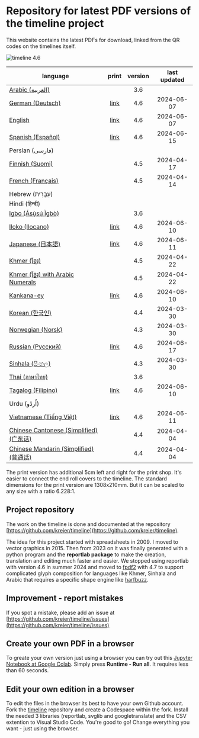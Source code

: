 # Repository for latest PDF versions of the timeline project

This website contains the latest PDFs for download, linked from the QR codes on the timelines itself.

![timeline 4.6](https://raw.githubusercontent.com/kreier/timeline/main/docs/timeline20240516_4.6.png)

| language                                                                | print | version | last updated |
|-------------------------------------------------------------------------|:-----:|:-------:|:------------:|
| [Arabic (العربية)](https://timeline24.github.io/timeline_ar.pdf)           |        |   3.6   |              |
| [German (Deutsch)](https://timeline24.github.io/timeline_de.pdf)        | [link](https://timeline24.github.io/timeline_de_print.pdf)  |   4.6   |  2024-06-07  |
| [English](https://timeline24.github.io/timeline_en.pdf)                 | [link](https://timeline24.github.io/timeline_en_print.pdf)  |   4.6   |  2024-06-07  |
| [Spanish (Español)](https://timeline24.github.io/timeline_es.pdf)       | [link](https://timeline24.github.io/timeline_es_print.pdf)  |   4.6   |  2024-06-15  |
| Persian (فارسی)  |       |      |    |
| [Finnish (Suomi)](https://timeline24.github.io/timeline_fi.pdf)         |       |   4.5   |  2024-04-17  |
| [French (Français)](https://timeline24.github.io/timeline_fr.pdf)       |       |   4.5   |  2024-04-14  |
| Hebrew (עִבְרִית)       |       |      |    |
| Hindi (हिन्दी)     |       |      |    |
| [Igbo (Ásụ̀sụ́ Ìgbò)](https://timeline24.github.io/timeline_ig.pdf)       |       |   3.6   |              |
| [Iloko (Ilocano)](https://timeline24.github.io/timeline_ilo.pdf)        | [link](https://timeline24.github.io/timeline_ilo_print.pdf) |   4.6   |  2024-06-10  |
| [Japanese (日本語)](https://timeline24.github.io/timeline_ja.pdf)        | [link](https://timeline24.github.io/timeline_ja_print.pdf)  |   4.6   |  2024-06-11  |
| [Khmer (ខ្មែរ)](https://timeline24.github.io/timeline_km.pdf)             |       |   4.5   |  2024-04-22  |
| [Khmer (ខ្មែរ) with Arabic Numerals](https://timeline24.github.io/timeline_kman.pdf)     |       |   4.5   |  2024-04-22  |
| [Kankana-ey](https://timeline24.github.io/timeline_kne.pdf)             | [link](https://timeline24.github.io/timeline_kne_print.pdf) |   4.6   |  2024-06-10  |
| [Korean (한국인)](https://timeline24.github.io/timeline_ko.pdf)          |       |   4.4   |  2024-03-30  |
| [Norwegian (Norsk)](https://timeline24.github.io/timeline_no.pdf)       |       |   4.3   |  2024-03-30  |
| [Russian (Русский)](https://timeline24.github.io/timeline_ru.pdf)       | [link](https://timeline24.github.io/timeline_ru_print.pdf)  |   4.6   |  2024-06-17  |
| [Sinhala (සිංහල)](https://timeline24.github.io/timeline_si.pdf)         |       |   4.3   |  2024-03-30   |
| [Thai (ภาษาไทย)](https://timeline24.github.io/timeline_th.pdf)          |       |   3.6   |              |
| [Tagalog (Filipino)](https://timeline24.github.io/timeline_tl.pdf)      | [link](https://timeline24.github.io/timeline_tl_print.pdf)  |   4.6   |  2024-06-10  |
| Urdu (اُردُو)       |       |      |    |
| [Vietnamese (Tiếng Việt)](https://timeline24.github.io/timeline_vi.pdf) | [link](https://timeline24.github.io/timeline_vi_print.pdf)  |   4.6   |  2024-06-11  |
| [Chinese Cantonese (Simplified)  (广东话)](https://timeline24.github.io/timeline_yue.pdf) |       | 4.4 | 2024-04-04 |
| [Chinese Mandarin (Simplified) (普通话)](https://timeline24.github.io/timeline_zh.pdf) |       | 4.4 | 2024-04-04 |

The print version has additional 5cm left and right for the print shop. It's easier to connect the end roll covers to the timeline. The standard dimensions for the print version are 1308x210mm. But it can be scaled to any size with a ratio 6.228:1. 

## Project repository

The work on the timeline is done and documented at the repository [https://github.com/kreier/timeline](https://github.com/kreier/timeline).

The idea for this project started with spreadsheets in 2009. I moved to vector graphics in 2015. Then from 2023 on it was finally generated with a python program and the __reportlab package__ to make the creation, translation and editing much faster and easier. We stopped using reportlab with version 4.6 in summer 2024 and moved to [fpdf2](https://py-pdf.github.io/fpdf2/index.html) with 4.7 to support complicated glyph composition for languages like Khmer, Sinhala and Arabic that requires a specific shape engine like [harfbuzz](https://github.com/harfbuzz/harfbuzz).

## Improvement - report mistakes

If you spot a mistake, please add an issue at [https://github.com/kreier/timeline/issues](https://github.com/kreier/timeline/issues)

## Create your own PDF in a browser

To greate your own version just using a browser you can try out this [Jupyter Notebook at Google Colab](https://colab.research.google.com/drive/1G0z6jKIs_B_Md_y6Wen108Keo5WazalZ?usp=sharing). Simply press __Runtime - Run all__. It requires less than 60 seconds.

## Edit your own edition in a browser

To edit the files in the browser its best to have your own Github account. Fork the [timeline](https://github.com/kreier/timeline) repository and create a Codespace within the fork. Install the needed 3 libraries (reportlab, svglib and googletranslate) and the CSV extention to Visual Studio Code. You're good to go! Change everything you want - just using the browser.
